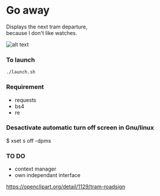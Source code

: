# Go away

Displays the next tram departure,  
because I don't like watches.

![alt text](https://raw.githubusercontent.com/tlentali/go_away/master/picture/result.png)


### To launch

`./launch.sh`

### Requirement

- requests
- bs4
- re

### Desactivate automatic turn off screen in Gnu/linux

$ xset s off -dpms

### TO DO

- context manager
- own independant interface



https://openclipart.org/detail/1129/tram-roadsign
